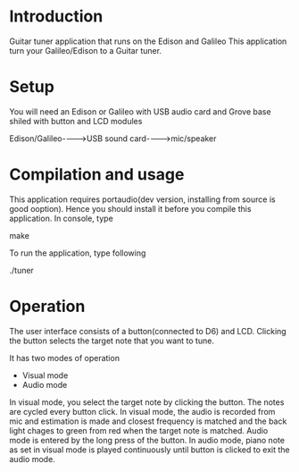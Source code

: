 # Introduction
Guitar tuner application that runs on the Edison and Galileo
This application turn your Galileo/Edison to a Guitar tuner.

# Setup
You will need an Edison or Galileo with USB audio card and
Grove base shiled with button and LCD modules
                                               
Edison/Galileo---->USB sound card---->mic/speaker
   
# Compilation and usage
This application requires portaudio(dev version, installing from source
is good ooption). Hence you should install it before you compile 
this application.
In console, type 

make 

To run the application, type following

./tuner


# Operation
The user interface consists of a button(connected to D6) and LCD.
Clicking the button selects the target note that you want to
tune.

It has two modes of operation
* Visual mode
* Audio mode

In visual mode, you select the target note by clicking the button.
The notes are cycled every button click.
In visual mode, the audio is recorded from mic and estimation is made
and closest frequency is matched and the back light chages to green
from red when the target note is matched.
Audio mode is entered by the long press of the button.
In audio mode, piano note as set in visual mode is played continuously
until button is clicked to exit the audio mode. 

